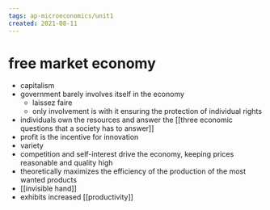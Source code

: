```yaml
---
tags: ap-microeconomics/unit1 
created: 2021-08-11
---
```


# free market economy

- capitalism
- government barely involves itself in the economy
	- laissez faire
	- only involvement is with it ensuring the protection of individual rights
- individuals own the resources and answer the [[three economic questions that a society has to answer]]
- profit is the incentive for innovation
- variety
- competition and self-interest drive the economy, keeping prices reasonable and quality high
- theoretically maximizes the efficiency of the production of the most wanted products
- [[invisible hand]]
- exhibits increased [[productivity]]
